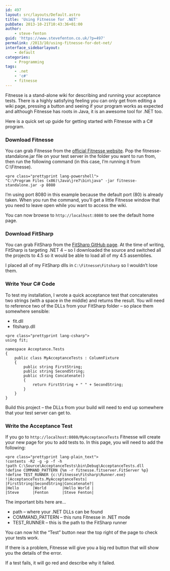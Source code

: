 ```yaml
---
id: 497
layout: src/layouts/Default.astro
title: 'Using Fitnesse for .NET'
pubDate: 2013-10-21T10:43:36+01:00
author:
    - steve-fenton
guid: 'https://www.stevefenton.co.uk/?p=497'
permalink: /2013/10/using-fitnesse-for-dot-net/
interface_sidebarlayout:
    - default
categories:
    - Programming
tags:
    - .net
    - 'c#'
    - fitnesse
---
```


Fitnesse is a stand-alone wiki for describing and running your acceptance tests. There is a highly satisfying feeling you can only get from editing a wiki page, pressing a button and seeing if your program works as expected and although Fitnesse has roots in Java, it is an awesome tool for .NET too.

Here is a quick set up guide for getting started with Fitnesse with a C# program.

### Download Fitnesse

You can grab Fitnesse from the [official Fitnesse website](http://fitnesse.org/FitNesseDownload). Pop the fitnesse-standalone.jar file on your test server in the folder you want to run from, then run the following command (in this case, I’m running it from C:\\Fitnesse).

```
<pre class="prettyprint lang-powershell">
"C:\Program Files (x86)\Java\jre7\bin\java" -jar fitnesse-standalone.jar -p 8080
```

I’m using port 8080 in this example because the default port (80) is already taken. When you run the command, you’ll get a little Fitnesse window that you need to leave open while you want to access the wiki.

You can now browse to `http://localhost:8080` to see the default home page.

### Download FitSharp

You can grab FitSharp from the [FitSharp GitHub page](https://github.com/jediwhale/fitsharp/downloads). At the time of writing, FitSharp is targeting .NET 4 – so I downloaded the source and switched all the projects to 4.5 so it would be able to load all of my 4.5 assemblies.

I placed all of my FitSharp dlls in `C:\Fitnesse\Fitsharp` so I wouldn’t lose them.

### Write Your C# Code

To test my installation, I wrote a quick acceptance test that concatenates two strings (with a space in the middle) and returns the result. You will need to reference two of the DLLs from your FitSharp folder – so place them somewhere sensible:

- fit.dll
- fitsharp.dll

```
<pre class="prettyprint lang-csharp">
using fit;

namespace Acceptance.Tests
{
    public class MyAcceptanceTests : ColumnFixture
    {
        public string FirstString;
        public string SecondString;
        public string Concatenate()
        {
            return FirstString + " " + SecondString;
        }
    }
}
```

Build this project – the DLLs from your build will need to end up somewhere that your test server can get to.

### Write the Acceptance Test

If you go to `http://localhost:8080/MyAcceptanceTests` Fitnesse will create your new page for you to add tests to. In this page, you will need to add the following:

```
<pre class="prettyprint lang-plain_text">
!contents -R2 -g -p -f -h
!path C:\Source\AcceptanceTests\bin\Debug\AcceptanceTests.dll
!define COMMAND_PATTERN {%m -r fitnesse.fitserver.FitServer %p}
!define TEST_RUNNER {c:\Fitnesse\Fitsharp\Runner.exe}
!|AcceptanceTests.MyAcceptanceTests|
|FirstString|SecondString|Concatenate?|
|Hello      |World       |Hello World |
|Steve      |Fenton      |Steve Fenton|
```

The important bits here are…

- path – where your .NET DLLs can be found
- COMMAND\_PATTERN – this runs Fitnesse in .NET mode
- TEST\_RUNNER – this is the path to the FitSharp runner

You can now hit the “Test” button near the top right of the page to check your tests work.

If there is a problem, Fitnesse will give you a big red button that will show you the details of the error.

If a test fails, it will go red and describe why it failed.